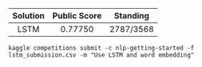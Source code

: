 

| Solution | Public Score | Standing |
| :-: | :-: | :-: |
| LSTM | 0.77750 | 2787/3568 |

```shell
kaggle competitions submit -c nlp-getting-started -f lstm_submission.csv -m "Use LSTM and word embedding"
```
